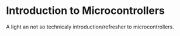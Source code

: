 # Introduction to Microcontrollers
A light an not so technicaly introduction/refresher to microcontrollers.